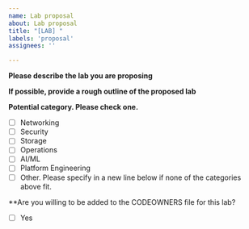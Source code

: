 ```yaml
---
name: Lab proposal
about: Lab proposal
title: "[LAB] "
labels: 'proposal'
assignees: ''

---
```


**Please describe the lab you are proposing**
<!-- A clear and concise description of the lab and it's goals. -->

**If possible, provide a rough outline of the proposed lab**
<!-- A clear and concise description of what you want the learner to do. -->

**Potential category. Please check one.**
<!-- Choose from one of the existing categories. -->
- [ ] Networking
- [ ] Security
- [ ] Storage
- [ ] Operations
- [ ] AI/ML
- [ ] Platform Engineering
- [ ] Other. Please specify in a new line below if none of the categories above fit.

**Are you willing to be added to the CODEOWNERS file for this lab?
<!-- If you have write permissions on the repo, you will be added as a reviewer for future pull requests -->
- [ ] Yes

